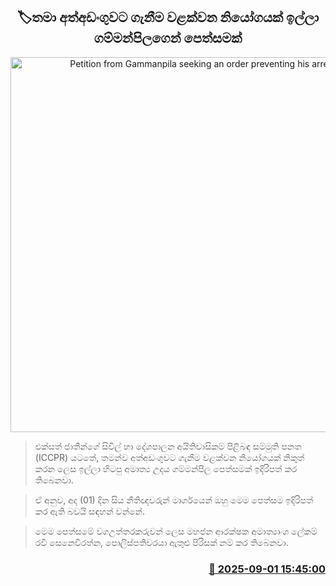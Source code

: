 <p align='center'><b><h2 align='center' title='Petition from Gammanpila seeking an order preventing his arrest'>🏷තමා අත්අඩංගුවට ගැනීම වළක්වන නියෝගයක් ඉල්ලා ගම්මන්පිලගෙන් පෙත්සමක්</h2></b></p>
<p align='center'><img src='https://helakuru.sgp1.cdn.digitaloceanspaces.com/esana/images/lib/udaya-gammanpila-1[1].jpg' width='600' alt='Petition from Gammanpila seeking an order preventing his arrest'></p>

> එක්සත් ජාතීන්ගේ සිවිල් හා දේශපාලන අයිතිවාසිකම් පිළිබඳ සම්මුති පනත (ICCPR) යටතේ, තමන්ව අත්අඩංගුවට ගැනීම වළක්වන නියෝගයක් නිකුත් කරන ලෙස ඉල්ලා හිටපු අමාත්‍ය උදය ගම්මන්පිල පෙත්සමක් ඉදිරිපත් කර තිබෙනවා.

> ඒ අනුව, අද (01) දින සිය නීතිඥවරුන් මාර්ගයෙන් ඔහු මෙම පෙත්සම ඉදිරිපත් කර ඇති බවයි සඳහන් වන්නේ.

> මෙම පෙත්සමේ වගඋත්තරකරුවන් ලෙස මහජන ආරක්ෂක අමාත්‍යාංශ ලේකම් රවී සෙනෙවිරත්න, පොලිස්පතිවරයා ඇතුළු පිරිසක් නම් කර තිබෙනවා.



<h3 align='right'><a href='https://www.helakuru.lk/esana/p/113254/'>📅 2025-09-01 15:45:00</a></h3>
